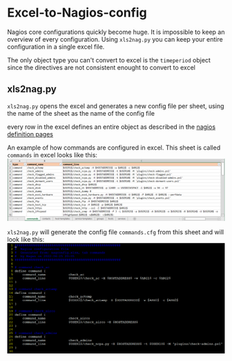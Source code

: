 # Excel-to-Nagios-config
Nagios core configurations quickly become huge. It is impossible to keep an overview of every configuration. 
Using `xls2nag.py` you can keep your entire configuration in a single excel file.

The only object type you can't convert to excel is the `timeperiod` object since the directives are not consistent enought to convert to excel 

## xls2nag.py
`xls2nag.py` opens the excel and generates a new config file per sheet, using the name of the sheet as the name of the config file

every row in the excel defines an entire object as described in the [nagios definition pages](https://assets.nagios.com/downloads/nagioscore/docs/nagioscore/3/en/objectdefinitions.html)

An example of how commands are configured in excel. This sheet is called `commands` in excel looks like this:
![alt text][excel-cmd]

`xls2nag.py` will generate the config file `commands.cfg` from this sheet and will look like this:
![alt text][nagios-cmd-cfg]

[excel-cmd]: https://github.com/on1dds/Excel-to-Nagios-config/raw/main/screenshots/excel-cmd.png "excel cmd"

[nagios-cmd-cfg]: https://github.com/on1dds/Excel-to-Nagios-config/raw/main/screenshots/nagios-cmd-cfg.png "nagios command configuration"
